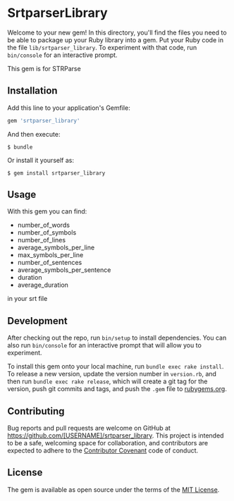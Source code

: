 # SrtparserLibrary

Welcome to your new gem! In this directory, you'll find the files you need to be able to package up your Ruby library into a gem. Put your Ruby code in the file `lib/srtparser_library`. To experiment with that code, run `bin/console` for an interactive prompt.

This gem is for STRParse

## Installation

Add this line to your application's Gemfile:

```ruby
gem 'srtparser_library'
```

And then execute:

    $ bundle

Or install it yourself as:

    $ gem install srtparser_library

## Usage

With this gem you can find:  
+ number_of_words  
+ number_of_symbols  
+ number_of_lines  
+ average_symbols_per_line  
+ max_symbols_per_line  
+ number_of_sentences  
+ average_symbols_per_sentence  
+ duration  
+ average_duration  

in your srt file

## Development

After checking out the repo, run `bin/setup` to install dependencies. You can also run `bin/console` for an interactive prompt that will allow you to experiment.

To install this gem onto your local machine, run `bundle exec rake install`. To release a new version, update the version number in `version.rb`, and then run `bundle exec rake release`, which will create a git tag for the version, push git commits and tags, and push the `.gem` file to [rubygems.org](https://rubygems.org).

## Contributing

Bug reports and pull requests are welcome on GitHub at https://github.com/[USERNAME]/srtparser_library. This project is intended to be a safe, welcoming space for collaboration, and contributors are expected to adhere to the [Contributor Covenant](http://contributor-covenant.org) code of conduct.


## License

The gem is available as open source under the terms of the [MIT License](http://opensource.org/licenses/MIT).

